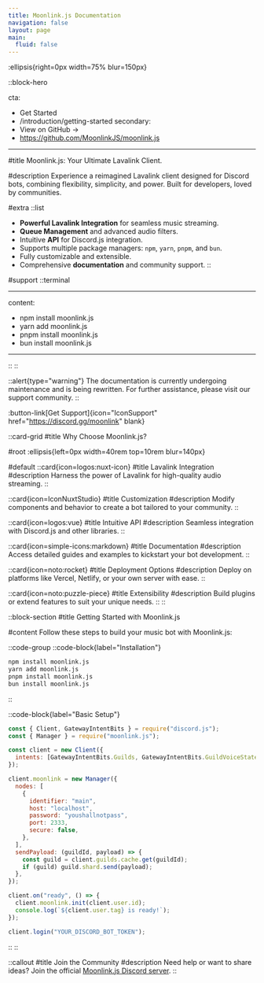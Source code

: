```yaml
---
title: Moonlink.js Documentation
navigation: false
layout: page
main:
  fluid: false
---
```


:ellipsis{right=0px width=75% blur=150px}

::block-hero

cta:

- Get Started
- /introduction/getting-started
  secondary:
- View on GitHub →
- https://github.com/MoonlinkJS/moonlink.js

---

#title
Moonlink.js: Your Ultimate Lavalink Client.

#description
Experience a reimagined Lavalink client designed for Discord bots, combining flexibility, simplicity, and power. Built for developers, loved by communities.

#extra
::list

- **Powerful Lavalink Integration** for seamless music streaming.
- **Queue Management** and advanced audio filters.
- Intuitive **API** for Discord.js integration.
- Supports multiple package managers: `npm`, `yarn`, `pnpm`, and `bun`.
- Fully customizable and extensible.
- Comprehensive **documentation** and community support.
  ::

#support
::terminal

---

content:

- npm install moonlink.js
- yarn add moonlink.js
- pnpm install moonlink.js
- bun install moonlink.js

---

::
::

::alert{type="warning"}
The documentation is currently undergoing maintenance and is being rewritten. For further assistance, please visit our support community.
::

:button-link[Get Support]{icon="IconSupport" href="https://discord.gg/moonlink" blank}

::card-grid
#title
Why Choose Moonlink.js?

#root
:ellipsis{left=0px width=40rem top=10rem blur=140px}

#default
::card{icon=logos:nuxt-icon}
#title
Lavalink Integration
#description
Harness the power of Lavalink for high-quality audio streaming.
::

::card{icon=IconNuxtStudio}
#title
Customization
#description
Modify components and behavior to create a bot tailored to your community.
::

::card{icon=logos:vue}
#title
Intuitive API
#description
Seamless integration with Discord.js and other libraries.
::

::card{icon=simple-icons:markdown}
#title
Documentation
#description
Access detailed guides and examples to kickstart your bot development.
::

::card{icon=noto:rocket}
#title
Deployment Options
#description
Deploy on platforms like Vercel, Netlify, or your own server with ease.
::

::card{icon=noto:puzzle-piece}
#title
Extensibility
#description
Build plugins or extend features to suit your unique needs.
::
::

::block-section
#title
Getting Started with Moonlink.js

#content
Follow these steps to build your music bot with Moonlink.js:

::code-group
::code-block{label="Installation"}

```bash
npm install moonlink.js
yarn add moonlink.js
pnpm install moonlink.js
bun install moonlink.js
```

::

::code-block{label="Basic Setup"}

```javascript
const { Client, GatewayIntentBits } = require("discord.js");
const { Manager } = require("moonlink.js");

const client = new Client({
  intents: [GatewayIntentBits.Guilds, GatewayIntentBits.GuildVoiceStates],
});

client.moonlink = new Manager({
  nodes: [
    {
      identifier: "main",
      host: "localhost",
      password: "youshallnotpass",
      port: 2333,
      secure: false,
    },
  ],
  sendPayload: (guildId, payload) => {
    const guild = client.guilds.cache.get(guildId);
    if (guild) guild.shard.send(payload);
  },
});

client.on("ready", () => {
  client.moonlink.init(client.user.id);
  console.log(`${client.user.tag} is ready!`);
});

client.login("YOUR_DISCORD_BOT_TOKEN");
```

::
::

::callout
#title
Join the Community
#description
Need help or want to share ideas? Join the official [Moonlink.js Discord server](https://discord.gg/aaaaaaa).
::
